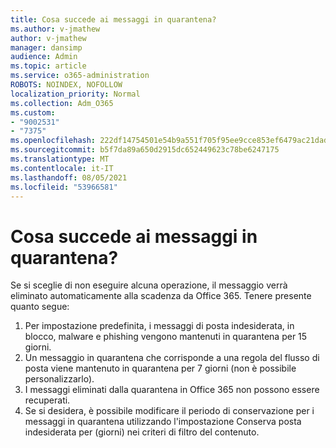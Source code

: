```yaml
---
title: Cosa succede ai messaggi in quarantena?
ms.author: v-jmathew
author: v-jmathew
manager: dansimp
audience: Admin
ms.topic: article
ms.service: o365-administration
ROBOTS: NOINDEX, NOFOLLOW
localization_priority: Normal
ms.collection: Adm_O365
ms.custom:
- "9002531"
- "7375"
ms.openlocfilehash: 222df14754501e54b9a551f705f95ee9cce853ef6479ac21dad4b01bdc5a96f8
ms.sourcegitcommit: b5f7da89a650d2915dc652449623c78be6247175
ms.translationtype: MT
ms.contentlocale: it-IT
ms.lasthandoff: 08/05/2021
ms.locfileid: "53966581"
---
```

# <a name="what-happens-to-quarantined-messages"></a>Cosa succede ai messaggi in quarantena?

Se si sceglie di non eseguire alcuna operazione, il messaggio verrà eliminato automaticamente alla scadenza da Office 365. Tenere presente quanto segue:

1. Per impostazione predefinita, i messaggi di posta indesiderata, in blocco, malware e phishing vengono mantenuti in quarantena per 15 giorni.
2. Un messaggio in quarantena che corrisponde a una regola del flusso di posta viene mantenuto in quarantena per 7 giorni (non è possibile personalizzarlo).
3. I messaggi eliminati dalla quarantena in Office 365 non possono essere recuperati.
4. Se si desidera, è possibile modificare il periodo di conservazione per i messaggi in quarantena utilizzando l'impostazione Conserva posta indesiderata per (giorni) nei criteri di filtro del contenuto.

